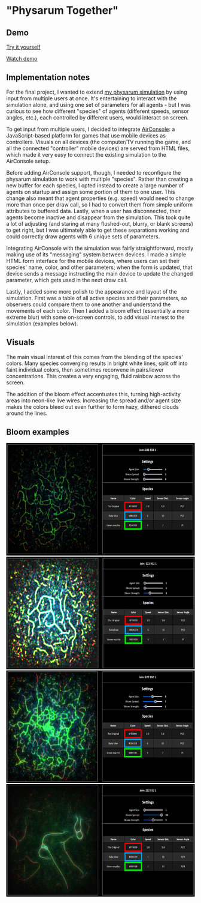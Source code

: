 # "Physarum Together" #

## Demo ##
[Try it yourself](https://github.com/m-d-jo/cs-420x-demos/tree/main/final/run-instructions.md)

[Watch demo](https://youtu.be/8ts61Z2MoWc)

## Implementation notes ##

For the final project, I wanted to extend [my physarum simulation](https://m-d-jo-a4-physarum.netlify.app/) by using input from multiple users at once.  It's entertaining to interact with the simulation alone, and using one set of parameters for all agents - but I was curious to see how different "species" of agents (different speeds, sensor angles, etc.), each controlled by different users, would interact on screen.

To get input from multiple users, I decided to integrate [AirConsole](https://developers.airconsole.com/): a JavaScript-based platform for games that use mobile devices as controllers.  Visuals on all devices (the computer/TV running the game, and all the connected "controller" mobile devices) are served from HTML files, which made it very easy to connect the existing simulation to the AirConsole setup.

Before adding AirConsole support, though, I needed to reconfigure the physarum simulation to work with multiple "species".  Rather than creating a new buffer for each species, I opted instead to create a large number of agents on startup and assign some portion of them to one user.  This change also meant that agent properties (e.g. speed) would need to change more than once per draw call, so I had to convert them from simple uniform attributes to buffered data.  Lastly, when a user has disconnected, their agents become inactive and disappear from the simulation.  This took quite a lot of adjusting (and staring at many flushed-out, blurry, or blank screens) to get right, but I was ultimately able to get these separations working and could correctly draw agents with 6 unique sets of parameters.

Integrating AirConsole with the simulation was fairly straightforward, mostly making use of its "messaging" system between devices.  I made a simple HTML form interface for the mobile devices, where users can set their species' name, color, and other parameters; when the form is updated, that device sends a message instructing the main device to update the changed parameter, which gets used in the next draw call.

Lastly, I added some more polish to the appearance and layout of the simulation.  First was a table of all active species and their parameters, so observers could compare them to one another and understand the movements of each color.  Then I added a bloom effect (essentially a more extreme blur) with some on-screen controls, to add visual interest to the simulation (examples below).

## Visuals ##

The main visual interest of this comes from the blending of the species' colors.  Many species converging results in bright white lines, split off into faint individual colors, then sometimes reconvene in pairs/lower concentrations.  This creates a very engaging, fluid rainbow across the screen.

The addition of the bloom effect accentuates this, turning high-activity areas into neon-like live wires.  Increasing the spread and/or agent size makes the colors bleed out even further to form hazy, dithered clouds around the lines.

## Bloom examples ##

<img src="assets/final-01.png" height="300">

<img src="assets/final-02.png" height="300">

<img src="assets/final-03.png" height="300">

<img src="assets/final-04.png" height="300">
